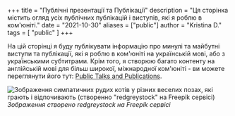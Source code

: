 +++
title = "Публічні презентації та Публікації"
description = "Ця сторінка містить огляд усіх публічних публікацій і виступів, які я роблю в ком'юніті."
date = "2021-10-30"
aliases = ["public"]
author = "Kristina D."
tags = [
    "public"
]
+++

На цій сторінці я буду публікувати інформацію про минулі та майбутні виступи та публікації, які я роблю в ком'юніті на українській мові, або з українськими субтитрами. Крім того, я створюю багато контенту на англійській мові для більш широкої, міжнародної ком'юніті - ви можете переглянути його тут: [Public Talks and Publications](https://kristhecodingunicorn.com/public).

![Зображення симпатичних рудих котів у різних веселих позах, які грають і відпочивають (створенно "redgreystock" на Freepik сервісі)](../../images/public_ua_page_cats.webp)
*Зображення створено redgreystock на Freepik сервісі*
